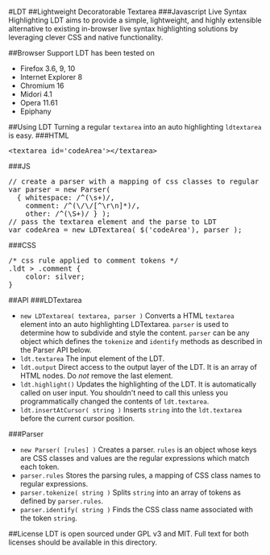 #LDT
##Lightweight Decoratorable Textarea
###Javascript Live Syntax Highlighting
LDT aims to provide a simple, lightweight, and highly extensible alternative to existing in-browser live syntax highlighting solutions by leveraging clever CSS and native functionality.

##Browser Support
LDT has been tested on

 * Firefox 3.6, 9, 10
 * Internet Explorer 8
 * Chromium 16
 * Midori 4.1
 * Opera 11.61
 * Epiphany

##Using LDT
Turning a regular `textarea` into an auto highlighting `ldtextarea` is easy.
###HTML
<pre>
&lt;textarea id='codeArea'&gt;&lt;/textarea&gt;
</pre>
###JS
<pre>
// create a parser with a mapping of css classes to regular expressions
var parser = new Parser(
  { whitespace: /^(\s+)/,
    comment: /^(\/\/[^\r\n]*)/,
    other: /^(\S+)/ } );
// pass the textarea element and the parse to LDT
var codeArea = new LDTextarea( $('codeArea'), parser );
</pre>
###CSS
<pre>
/* css rule applied to comment tokens */
.ldt > .comment {
    color: silver;
}
</pre>

##API
###LDTextarea

 + `new LDTextarea( textarea, parser )` Converts a HTML `textarea` element into an auto highlighting LDTextarea. `parser` is used to determine how to subdivide and style the content. `parser` can be any object which defines the `tokenize` and `identify` methods as described in the Parser API below.
 + `ldt.textarea` The input element of the LDT.
 + `ldt.output` Direct access to the output layer of the LDT. It is an array of HTML nodes. Do *not* remove the last element.
 + `ldt.highlight()` Updates the highlighting of the LDT. It is automatically called on user input. You shouldn't need to call this unless you programmatically changed the contents of `ldt.textarea`.
 + `ldt.insertAtCursor( string )` Inserts `string` into the `ldt.textarea` before the current cursor position.

###Parser

 + `new Parser( [rules] )` Creates a parser. `rules` is an object whose keys are CSS classes and values are the regular expressions which match each token.
 + `parser.rules` Stores the parsing rules, a mapping of CSS class names to regular expressions.
 + `parser.tokenize( string )` Splits `string` into an array of tokens as defined by `parser.rules`.
 + `parser.identify( string )` Finds the CSS class name associated with the token `string`.

##License
LDT is open sourced under GPL v3 and MIT.
Full text for both licenses should be available in this directory.
